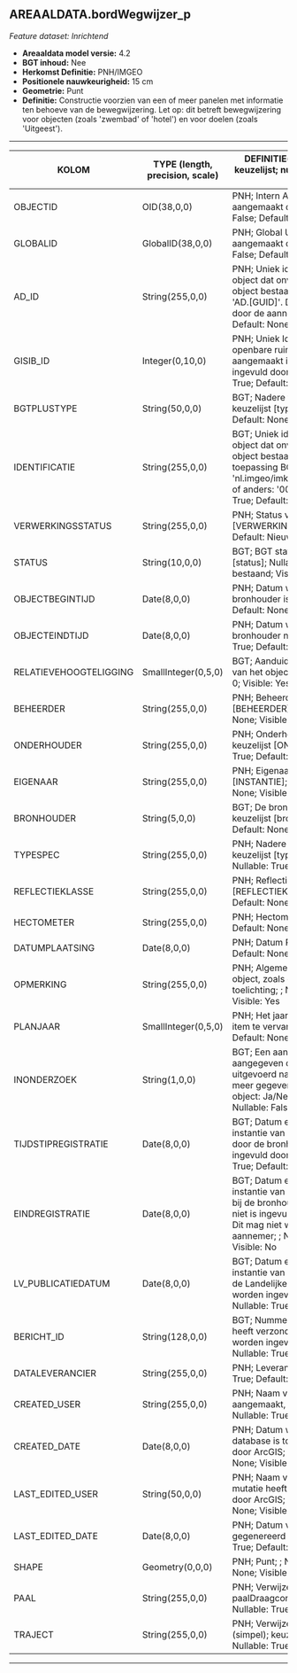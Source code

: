 ## AREAALDATA.bordWegwijzer_p

*Feature dataset: Inrichtend*


* __Areaaldata model versie:__ 4.2
* __BGT inhoud:__ Nee
* __Herkomst Definitie:__ PNH/IMGEO
* __Positionele nauwkeurigheid:__ 15 cm
* __Geometrie:__ Punt
* __Definitie:__ Constructie voorzien van een of meer panelen met informatie ten behoeve van de bewegwijzering.
Let op: dit betreft bewegwijzering voor objecten (zoals 'zwembad' of 'hotel') en voor doelen (zoals 'Uitgeest').
***

|__KOLOM__                             |__TYPE (length, precision, scale)__          	          |__DEFINITIE__(oorsprong; beschrijving; keuzelijst; nullable; default; zichtbaar in Areaalviewer)|
|------                          	 |----          	     |-----    |
|OBJECTID                            |OID(38,0,0)            |PNH; Intern ArcGIS Identificatienummer, aangemaakt door ArcGIS; ; Nullable: False; Default: None; Visible: Yes|
|GLOBALID                            |GlobalID(38,0,0)       |PNH; Global Unique Identifier, aangemaakt door ArcGIS; ; Nullable: False; Default: None; Visible: Yes|
|AD_ID                               |String(255,0,0)        |PNH; Uniek identificatienummer voor het object dat onveranderlijk is zolang het object bestaat in Areaaldata: in format 'AD.[GUID]'. Dit moet worden ingevuld door de aannemer; ; Nullable: False; Default: None; Visible: Yes|
|GISIB_ID                            |Integer(0,10,0)        |PNH; Uniek Identificatienummer beheer openbare ruimte (GISIB), wordt aangemaakt in GISIB en mag niet worden ingevuld door de aannemer; ; Nullable: True; Default: None; Visible: No|
|BGTPLUSTYPE                         |String(50,0,0)         |BGT; Nadere type omschrijving in de BGT; keuzelijst [typeBRD]; Nullable: False; Default: None; Visible: No|
|IDENTIFICATIE                       |String(255,0,0)        |BGT; Uniek identificatienummer voor het object dat onveranderlijk is zolang het object bestaat: bevat indien van toepassing BGT/IMKL ID in format 'nl.imgeo/imkl.bronhouderscode.LokaalID' of anders: '00000'.LokaalID; ; Nullable: True; Default: None; Visible: No|
|VERWERKINGSSTATUS                   |String(255,0,0)        |PNH; Status van de gegevens; keuzelijst [VERWERKINGSSTATUS]; Nullable: False; Default: Nieuw; Visible: Yes|
|STATUS                              |String(10,0,0)         |BGT; BGT status van het object; keuzelijst [status]; Nullable: False; Default: bestaand; Visible: No|
|OBJECTBEGINTIJD                     |Date(8,0,0)            |PNH; Datum waarop het object bij de bronhouder is ontstaan; ; Nullable: True; Default: None; Visible: Yes|
|OBJECTEINDTIJD                      |Date(8,0,0)            |PNH; Datum waarop het object bij de bronhouder niet meer geldig is; ; Nullable: True; Default: None; Visible: Yes|
|RELATIEVEHOOGTELIGGING              |SmallInteger(0,5,0)    |BGT; Aanduiding voor de relatieve hoogte van het object; ; Nullable: False; Default: 0; Visible: Yes|
|BEHEERDER                           |String(255,0,0)        |PNH; Beheerder van het object; keuzelijst [BEHEERDER]; Nullable: True; Default: None; Visible: Yes|
|ONDERHOUDER                         |String(255,0,0)        |PNH; Onderhouder van het object; keuzelijst [ONDERHOUDER]; Nullable: True; Default: None; Visible: Yes|
|EIGENAAR                            |String(255,0,0)        |PNH; Eigenaar van het object; keuzelijst [INSTANTIE]; Nullable: True; Default: None; Visible: Yes|
|BRONHOUDER                          |String(5,0,0)          |BGT; De bronhoudercode van het object; keuzelijst [bronhouder]; Nullable: False; Default: None; Visible: No|
|TYPESPEC                            |String(255,0,0)        |PNH; Nadere typering van het object; keuzelijst [typeSpecBRDWegwijzer]; Nullable: True; Default: None; Visible: Yes|
|REFLECTIEKLASSE                     |String(255,0,0)        |PNH; Reflectieklasse; keuzelijst [REFLECTIEKLASSE]; Nullable: True; Default: None; Visible: Yes|
|HECTOMETER                          |String(255,0,0)        |PNH; Hectometrering; ; Nullable: True; Default: None; Visible: Yes|
|DATUMPLAATSING                      |Date(8,0,0)            |PNH; Datum Plaatsing; ; Nullable: True; Default: None; Visible: No|
|OPMERKING                           |String(255,0,0)        |PNH; Algemene opmerking voor het object, zoals een omschrijving of toelichting; ; Nullable: True; Default: None; Visible: Yes|
|PLANJAAR                            |SmallInteger(0,5,0)    |PNH; Het jaar dat nu gepland staat om item te vervangen; ; Nullable: True; Default: None; Visible: No|
|INONDERZOEK                         |String(1,0,0)          |BGT; Een aanduiding waarmee wordt aangegeven dat een onderzoek wordt uitgevoerd naar de juistheid van een of meer gegevens van het betreffende object: Ja/Nee; keuzelijst [jaNee]; Nullable: False; Default: N; Visible: No|
|TIJDSTIPREGISTRATIE                 |Date(8,0,0)            |BGT; Datum en tijdstip waarop deze instantie van het object is opgenomen door de bronhouder. Dit mag niet worden ingevuld door de aannemer; ; Nullable: True; Default: None; Visible: No|
|EINDREGISTRATIE                     |Date(8,0,0)            |BGT; Datum en tijdstip waarop deze instantie van het object niet meer geldig is bij de bronhouder. Wanneer deze waarde niet is ingevuld is de instantie nog geldig. Dit mag niet worden ingevuld door de aannemer; ; Nullable: True; Default: None; Visible: No|
|LV_PUBLICATIEDATUM                  |Date(8,0,0)            |BGT; Datum en tijdstip waarop deze instantie van het object is opgenomen in de Landelijke Voorziening. Dit mag niet worden ingevuld door de aannemer; ; Nullable: True; Default: None; Visible: No|
|BERICHT_ID                          |String(128,0,0)        |BGT; Nummer van het bericht dat PNH heeft verzonden naar LV. Dit mag niet worden ingevuld door de aannemer; ; Nullable: True; Default: None; Visible: No|
|DATALEVERANCIER                     |String(255,0,0)        |PNH; Leverancier van de data; ; Nullable: True; Default: None; Visible: No|
|CREATED_USER                        |String(255,0,0)        |PNH; Naam van gebruiker die de rij heeft aangemaakt, gegenereerd door ArcGIS; ; Nullable: True; Default: None; Visible: No|
|CREATED_DATE                        |Date(8,0,0)            |PNH; Datum waarop de rij aan de database is toegevoegd, gegenereerd door ArcGIS; ; Nullable: True; Default: None; Visible: No|
|LAST_EDITED_USER                    |String(50,0,0)         |PNH; Naam van gebruiker die de laatste mutatie heeft doorgevoerd, gegenereerd door ArcGIS; ; Nullable: True; Default: None; Visible: No|
|LAST_EDITED_DATE                    |Date(8,0,0)            |PNH; Datum van de laatste mutatie, gegenereerd door ArcGIS; ; Nullable: True; Default: None; Visible: No|
|SHAPE                               |Geometry(0,0,0)        |PNH; Punt; ; Nullable: False; Default: None; Visible: Yes|
|PAAL                                |String(255,0,0)        |PNH; Verwijzende sleutel naar paalDraagconstructie_p (simpel); ; Nullable: True; Default: None; Visible: No|
|TRAJECT                             |String(255,0,0)        |PNH; Verwijzende sleutel naar traject_v (simpel); keuzelijst [TRAJECT_NAAM]; Nullable: True; Default: None; Visible: No|


***
